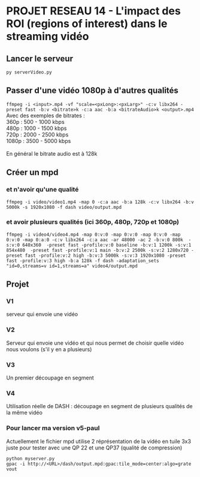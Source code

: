 # PROJET RESEAU 14 - L'impact des ROI (regions of interest) dans le streaming vidéo

## Lancer le serveur

`py serverVideo.py`

## Passer d'une vidéo 1080p à d'autres qualités

```ffmpeg -i <input>.mp4 -vf "scale=<pxLong>:<pxLarg>" -c:v libx264 -preset fast -b:v <bitrate>k -c:a aac -b:a <bitrateAudio>k <output>.mp4```\
Avec des exemples de bitrates :\
360p : 500 - 1000 kbps\
480p : 1000 - 1500 kbps\
720p : 2000 - 2500 kbps\
1080p : 3500 - 5000 kbps\
\
En général le bitrate audio est à 128k  

## Créer un mpd

### et n'avoir qu'une qualité

```ffmpeg -i video/video1.mp4 -map 0 -c:a aac -b:a 128k -c:v libx264 -b:v 5000k -s 1920x1080 -f dash video/output.mpd```

### et avoir plusieurs qualités (ici 360p, 480p, 720p et 1080p)

```ffmpeg -i video4/video4.mp4 -map 0:v:0 -map 0:v:0 -map 0:v:0 -map 0:v:0 -map 0:a:0 -c:v libx264 -c:a aac -ar 48000 -ac 2 -b:v:0 800k  -s:v:0 640x360  -preset fast -profile:v:0 baseline -b:v:1 1200k -s:v:1 854x480  -preset fast -profile:v:1 main -b:v:2 2500k -s:v:2 1280x720 -preset fast -profile:v:2 high -b:v:3 5000k -s:v:3 1920x1080 -preset fast -profile:v:3 high -b:a 128k -f dash -adaptation_sets "id=0,streams=v id=1,streams=a" video4/output.mpd```

## Projet  

### V1  

serveur qui envoie une vidéo  

### V2  

Serveur qui envoie une vidéo et qui nous permet de choisir quelle vidéo nous voulons (s'il y en a plusieurs)

### V3  

Un premier découpage en segment

### V4 

Utilisation réelle de DASH : découpage en segment de plusieurs qualités de la même vidéo 

### Pour lancer ma version v5-paul 
Actuellement le fichier mpd utilise 2 réprésentation de la vidéo en tuile 3x3 juste pour tester avec une QP 22 et une QP37 (qualité de compression)
```
python myserver.py
gpac -i http://<URL>/dash/output.mpd:gpac:tile_mode=center:algo=grate vout
``` 
